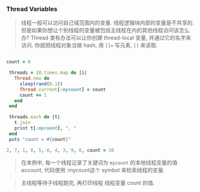 ### Thread Variables

> 线程一般可以访问自己域范围内的变量. 线程逻辑块内部的变量是不共享的.但是如果你想让个别线程的变量被包括主线程在内的其他线程访问该怎么办? Thread 类有办法可以让你创建 thread-local 变量, 并通过它的名字来访问. 你就把线程对象当做 hash, 用 `[]=` 写元素, `[]` 来读取. 

```ruby

count = 0 

 threads = 10.times.map do |i|
   Thread.new do
     sleep(rand(0.1))
     Thread.current[:mycount] = count
     count += 1
   end
 end

 threads.each do |t|
   t.join
   print t[:mycount], ", "
 end
 puts "count = #{count}"

2, 7, 1, 8, 5, 0, 4, 3, 9, 6, count = 10

```

> 在本例中, 每一个线程记录了关键词为 `mycount` 的本地线程变量的值 account, 代码使用 :mycount这个 symbol 来检索线程的变量.

> 主线程等待子线程跑完, 再打印线程 线程变量 count 的值.
